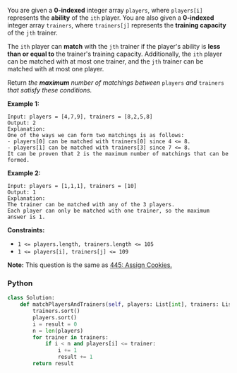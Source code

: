 You are given a  **0-indexed**  integer array  `players`, where  `players[i]`  represents the  **ability**  of the  `ith`  player. You are also given a  **0-indexed**  integer array  `trainers`, where  `trainers[j]`  represents the  **training capacity** of the  `jth`  trainer.

The  `ith`  player can  **match**  with the  `jth`  trainer if the player's ability is  **less than or equal to**  the trainer's training capacity. Additionally, the  `ith`  player can be matched with at most one trainer, and the  `jth`  trainer can be matched with at most one player.

Return  _the  **maximum**  number of matchings between_ `players` _and_ `trainers` _that satisfy these conditions._

**Example 1:**
```
Input: players = [4,7,9], trainers = [8,2,5,8]
Output: 2
Explanation:
One of the ways we can form two matchings is as follows:
- players[0] can be matched with trainers[0] since 4 <= 8.
- players[1] can be matched with trainers[3] since 7 <= 8.
It can be proven that 2 is the maximum number of matchings that can be formed.
```

**Example 2:**
```
Input: players = [1,1,1], trainers = [10]
Output: 1
Explanation:
The trainer can be matched with any of the 3 players.
Each player can only be matched with one trainer, so the maximum answer is 1.
```

**Constraints:**

-   `1 <= players.length, trainers.length <= 105`
-   `1 <= players[i], trainers[j] <= 109`

**Note:**  This question is the same as  [445: Assign Cookies.](https://leetcode.com/problems/assign-cookies/description/)


### Python
```py
class Solution:
    def matchPlayersAndTrainers(self, players: List[int], trainers: List[int]) -> int:
        trainers.sort()
        players.sort()
        i = result = 0
        n = len(players)
        for trainer in trainers:
            if i < n and players[i] <= trainer:
                i += 1
                result += 1
        return result
```